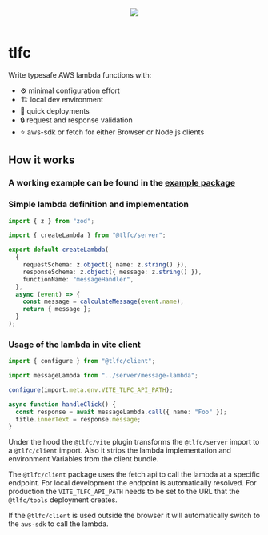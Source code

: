 <div align="center">
    <img src="https://miro.medium.com/v2/resize:fit:1400/format:webp/1*vhXCF3elDEQt9g6YZraEEQ.png"/>
</div>

<br />

# tlfc

Write typesafe AWS lambda functions with:

- ⚙️ minimal configuration effort
- 🏗️ local dev environment
- 🚀 quick deployments
- 🔒 request and response validation
- ⭐️ aws-sdk or fetch for either Browser or Node.js clients

## How it works

### A working example can be found in the [example package](./packages/example/readme.md)

### Simple lambda definition and implementation

```ts
import { z } from "zod";

import { createLambda } from "@tlfc/server";

export default createLambda(
  {
    requestSchema: z.object({ name: z.string() }),
    responseSchema: z.object({ message: z.string() }),
    functionName: "messageHandler",
  },
  async (event) => {
    const message = calculateMessage(event.name);
    return { message };
  }
);
```

### Usage of the lambda in vite client

```ts
import { configure } from "@tlfc/client";

import messageLambda from "../server/message-lambda";

configure(import.meta.env.VITE_TLFC_API_PATH);

async function handleClick() {
  const response = await messageLambda.call({ name: "Foo" });
  title.innerText = response.message;
}
```

Under the hood the `@tlfc/vite` plugin transforms the `@tlfc/server` import to a `@tlfc/client` import. Also it strips the lambda implementation and environment Variables from the client bundle.

The `@tlfc/client` package uses the fetch api to call the lambda at a specific endpoint. For local development the endpoint is automatically resolved. For production the `VITE_TLFC_API_PATH` needs to be set to the URL that the `@tlfc/tools` deployment creates.

If the `@tlfc/client` is used outside the browser it will automatically switch to the `aws-sdk` to call the lambda.
